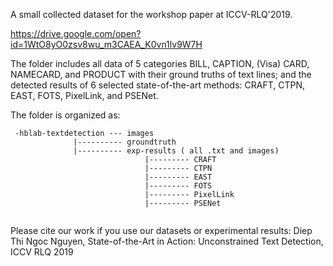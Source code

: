 A small collected dataset for the workshop paper at ICCV-RLQ'2019. 

https://drive.google.com/open?id=1WtO8yO0zsv8wu_m3CAEA_K0vn1lv9W7H

The folder includes all data of 5 categories BILL, CAPTION, (Visa) CARD, NAMECARD, and PRODUCT with their ground truths of text lines; and the detected results of 6 selected state-of-the-art methods: CRAFT, CTPN, EAST, FOTS, PixelLink, and PSENet. 

The folder is organized as:
```
 -hblab-textdetection --- images
              |---------- groundtruth
              |---------- exp-results ( all .txt and images)
                              |--------- CRAFT
                              |--------- CTPN
                              |--------- EAST
                              |--------- FOTS
                              |--------- PixelLink
                              |--------- PSENet
                              
  ```
  
  Please cite our work if you use our datasets or experimental results:
  Diep Thi Ngoc Nguyen, State-of-the-Art in Action: Unconstrained Text Detection, ICCV RLQ 2019
